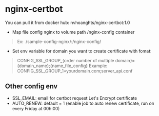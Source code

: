# nginx-certbot
You can pull it from docker hub: nvhoanghts/nginx-certbot:1.0
- Map file config nginx to volume path /nginx-config container
> Ex: ./sample-config-nginx/:/nginx-config/
- Set env variable for domain you want to create certificate with fomat:

>CONFIG_SSL_GROUP_{order number of multiple domain}={domain_name};{name_file_config}
>Example: CONFIG_SSL_GROUP_1=yourdomain.com;server_api.conf

## Other config env
- SSL_EMAIL: email for certbot request Let's Encrypt certificate
- AUTO_RENEW: default = 1 (enable job to auto renew certificate, run on every Friday at 00h:00)